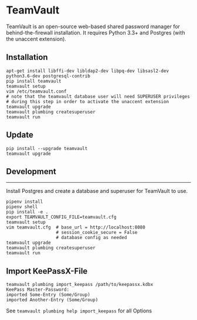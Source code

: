 # TeamVault

TeamVault is an open-source web-based shared password manager for behind-the-firewall installation. It requires Python 3.3+ and Postgres (with the unaccent extension).

## Installation

	apt-get install libffi-dev libldap2-dev libpq-dev libsasl2-dev python3.6-dev postgresql-contrib
	pip install teamvault
	teamvault setup
	vim /etc/teamvault.conf
	# note that the teamvault database user will need SUPERUSER privileges
	# during this step in order to activate the unaccent extension
	teamvault upgrade
	teamvault plumbing createsuperuser
	teamvault run

## Update

	pip install --upgrade teamvault
	teamvault upgrade

## Development
--------------

Install Postgres and create a database and superuser for TeamVault to use.

	pipenv install
	pipenv shell
	pip install -e .
	export TEAMVAULT_CONFIG_FILE=teamvault.cfg
	teamvault setup
	vim teamvault.cfg  # base_url = http://localhost:8080
	                   # session_cookie_secure = False
	                   # database config as needed
	teamvault upgrade
	teamvault plumbing createsuperuser
	teamvault run

## Import KeePassX-File

    teamvault plumbing import_keepass /path/to/keepassx.kdbx
    KeePass Master-Password:
    imported Some-Entry (Some/Group)
    imported Another-Entry (Some/Group)

See `teamvault plumbing help import_keepass` for all Options
